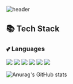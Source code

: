 ![header](https://capsule-render.vercel.app/api?type=rect&color=0:D7C0DE,50:C8C0DE&text=HyeJin_Jo%20a.k.a%20Hyez_Nee%20%20:\)&animation=twinkling&fontSize=36&fontColor=FCF6E4&fontAlign=70)
   
   
## 📚 Tech Stack
### 💕 Languages
<div>
   <img src="https://img.shields.io/badge/c-A8B9CC?style=for-the-badge&logo=c&logoColor=black">
   <img src="https://img.shields.io/badge/c++-00599C?style=for-the-badge&logo=c%2B%2B&logoColor=white">
   <img src="https://img.shields.io/badge/python-3776AB?style=for-the-badge&logo=python&logoColor=white">
   <img src="https://img.shields.io/badge/java-007396?style=for-the-badge&logo=java&logoColor=white">
   <img src="https://img.shields.io/badge/javascript-F7DF1E?style=for-the-badge&logo=javascript&logoColor=black">
   <img src="https://img.shields.io/badge/Kotlin-7F52FF?style=for-the-badge">
</div>
   
   
![Anurag's GitHub stats](https://github-readme-stats.vercel.app/api?username=HyezNee&show_icons=true&title_color=9A89C5&icon_color=C59A89&include_all_commits=true&count_private=true)
